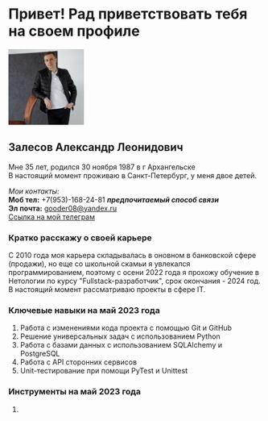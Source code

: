 # Привет! Рад приветствовать тебя на своем профиле

<img src="ava.jpg" width="150" height="150"> 

## Залесов Александр Леонидович

Мне 35 лет, родился 30 ноября 1987 в г Архангельске  
В настоящий момент проживаю в Санкт-Петербург, у меня двое детей.

_Мои контакты:_  
**Моб тел:** +7(953)-168-24-81 ***предпочитаемый способ связи***  
**Эл почта:** gooder08@yandex.ru   
[Ссылка на мой телеграм](https://t.me/gooder08)

### Кратко расскажу о своей карьере  
<p>С 2010 года моя карьера складывалась в оновном в банковской сфере (продажи), 
но еще со школьной скамьи я увлекался программированием, поэтому с осени 2022 года  
я прохожу обучение в Нетологии по курсу "Fullstack-разработчик", срок окончания - 2024 год.  
В настоящий момент рассматриваю проекты в сфере IT.</p>

### Ключевые навыки на май 2023 года
1. Работа с изменениями кода проекта с помощью Git и GitHub
2. Решение универсальных задач с использованием Python
3. Работа с базами данных с использованием SQLAlchemy и PostgreSQL
4. Работа с API сторонних сервисов
5. Unit-тестирование при помощи PyTest и Unittest

### Инструменты на май 2023 года
1.


